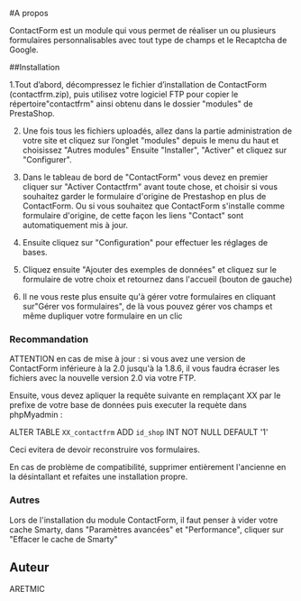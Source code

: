 #A propos

ContactForm est un module qui vous permet de réaliser un ou plusieurs formulaires personnalisables avec tout type de champs et le Recaptcha de Google.

##Installation

1.Tout d’abord, décompressez le fichier d’installation de ContactForm (contactfrm.zip), puis utilisez votre logiciel FTP pour copier le répertoire"contactfrm" ainsi obtenu dans le dossier "modules" de PrestaShop.
 
2. Une fois tous les fichiers uploadés, allez dans la partie administration de votre site et cliquez sur l’onglet "modules" depuis le menu du haut et choisissez "Autres modules" Ensuite "Installer", "Activer" et cliquez sur "Configurer".
 
3. Dans le tableau de bord de "ContactForm" vous devez en premier cliquer sur "Activer Contactfrm" avant toute chose, et choisir si vous souhaitez garder le formulaire d'origine de Prestashop en plus de ContactForm. Ou si vous souhaitez que ContactForm s'installe comme formulaire d'origine, de cette façon les liens "Contact" sont automatiquement mis à jour.
 
4. Ensuite cliquez sur "Configuration" pour effectuer les réglages de bases.
 
5. Cliquez ensuite "Ajouter des exemples de données" et cliquez sur le formulaire de votre choix et retournez dans l'accueil (bouton de gauche)
 
6. Il ne vous reste plus ensuite qu'à gérer votre formulaires en cliquant sur"Gérer vos formulaires", de là vous pouvez gérer vos champs et même dupliquer votre formulaire en un clic
 

### Recommandation

ATTENTION en cas de mise à jour : si vous avez une version de ContactForm inférieure à la 2.0 jusqu'à la 1.8.6, il vous faudra écraser les fichiers avec la nouvelle version 2.0 via votre FTP.
 
Ensuite, vous devez apliquer la requête suivante en remplaçant XX par le prefixe de votre base de données puis executer la requète dans phpMyadmin :
 
ALTER TABLE `XX_contactfrm` ADD `id_shop` INT NOT NULL DEFAULT '1'
 
Ceci evitera de devoir reconstruire vos formulaires.
 
En cas de problème de compatibilité, supprimer entièrement l'ancienne en la désintallant et refaites une installation propre. 

### Autres

Lors de l'installation du module ContactForm, il faut penser à vider votre cache Smarty, dans "Paramètres avancées" et "Performance", cliquer sur "Effacer le cache de Smarty" 

## Auteur

ARETMIC